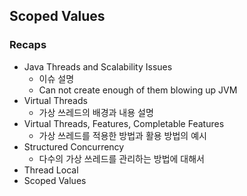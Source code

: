 ## Scoped Values

### Recaps
- Java Threads and Scalability Issues
    - 이슈 설명
    - Can not create enough of them blowing up JVM
- Virtual Threads
    - 가상 쓰레드의 배경과 내용 설명
- Virtual Threads, Features, Completable Features
    - 가상 쓰레드를 적용한 방법과 활용 방법의 예시
- Structured Concurrency
    - 다수의 가상 쓰레드를 관리하는 방법에 대해서
- Thread Local
- Scoped Values